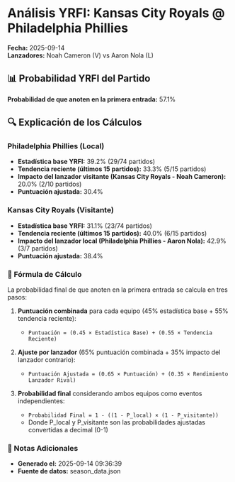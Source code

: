 # Análisis YRFI: Kansas City Royals @ Philadelphia Phillies

**Fecha:** 2025-09-14  
**Lanzadores:** Noah Cameron (V) vs Aaron Nola (L)

## 📊 Probabilidad YRFI del Partido

**Probabilidad de que anoten en la primera entrada:** 57.1%

## 🔍 Explicación de los Cálculos

### Philadelphia Phillies (Local)
- **Estadística base YRFI:** 39.2% (29/74 partidos)
- **Tendencia reciente (últimos 15 partidos):** 33.3% (5/15 partidos)
- **Impacto del lanzador visitante (Kansas City Royals - Noah Cameron):** 20.0% (2/10 partidos)
- **Puntuación ajustada:** 30.4%

### Kansas City Royals (Visitante)
- **Estadística base YRFI:** 31.1% (23/74 partidos)
- **Tendencia reciente (últimos 15 partidos):** 40.0% (6/15 partidos)
- **Impacto del lanzador local (Philadelphia Phillies - Aaron Nola):** 42.9% (3/7 partidos)
- **Puntuación ajustada:** 38.4%

### 📝 Fórmula de Cálculo

La probabilidad final de que anoten en la primera entrada se calcula en tres pasos:

1. **Puntuación combinada** para cada equipo (45% estadística base + 55% tendencia reciente):
   - `Puntuación = (0.45 × Estadística Base) + (0.55 × Tendencia Reciente)`

2. **Ajuste por lanzador** (65% puntuación combinada + 35% impacto del lanzador contrario):
   - `Puntuación Ajustada = (0.65 × Puntuación) + (0.35 × Rendimiento Lanzador Rival)`

3. **Probabilidad final** considerando ambos equipos como eventos independientes:
   - `Probabilidad Final = 1 - ((1 - P_local) × (1 - P_visitante))`
   - Donde P_local y P_visitante son las probabilidades ajustadas convertidas a decimal (0-1)

### 📌 Notas Adicionales

- **Generado el:** 2025-09-14 09:36:39
- **Fuente de datos:** season_data.json
